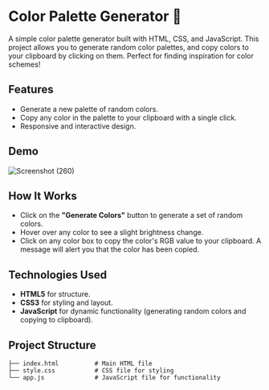 # Color Palette Generator 🎨

A simple color palette generator built with HTML, CSS, and JavaScript. This project allows you to generate random color palettes, and copy colors to your clipboard by clicking on them. Perfect for finding inspiration for color schemes!

## Features

- Generate a new palette of random colors.
- Copy any color in the palette to your clipboard with a single click.
- Responsive and interactive design.

## Demo

![Screenshot (260)](https://github.com/user-attachments/assets/2024ff0d-6a6b-42ae-87f0-0c7ef69d817e)


## How It Works

- Click on the **"Generate Colors"** button to generate a set of random colors.
- Hover over any color to see a slight brightness change.
- Click on any color box to copy the color's RGB value to your clipboard. A message will alert you that the color has been copied.

## Technologies Used

- **HTML5** for structure.
- **CSS3** for styling and layout.
- **JavaScript** for dynamic functionality (generating random colors and copying to clipboard).

## Project Structure

```plaintext
├── index.html          # Main HTML file
├── style.css           # CSS file for styling
└── app.js              # JavaScript file for functionality
